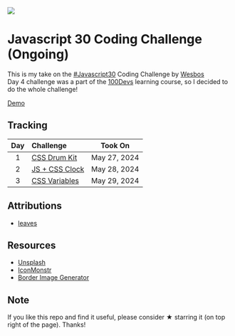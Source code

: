 ![](https://javascript30.com/images/JS3-social-share.png)

# Javascript 30 Coding Challenge (Ongoing)
This is my take on the [#Javascript30](https://javascript30.com/) Coding Challenge by [Wesbos](https://github.com/wesbos/JavaScript30)  
Day 4 challenge was a part of the [100Devs](https://leonnoel.com/100devs/) learning course, so I decided to do the whole challenge!

[Demo](https://jordles.github.io/Javascript-30/)

## Tracking

| Day | Challenge                                           |    Took On     |
| :-: | :-------------------------------------------------- | :------------: |
|  1  | [CSS Drum Kit][1]                                   |  May 27, 2024  |
|  2  | [JS + CSS Clock][2]                                 |  May 28, 2024  |
|  3  | [CSS Variables][3]                                  |  May 29, 2024  |

[1]: /Day-1
[2]: /Day-2
[3]: /Day-3

## Attributions

* [leaves](https://clipart-library.com/clipart/8izrdA9LT.htm)

## Resources

* [Unsplash](https://unsplash.com/)
* [IconMonstr](https://iconmonstr.com/)
* [Border Image Generator](https://developer.mozilla.org/en-US/docs/Web/CSS/CSS_backgrounds_and_borders/Border-image_generator)

## Note

If you like this repo and find it useful, please consider ★ starring it (on top right of the page). Thanks!
